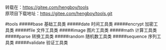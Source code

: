 转载在：https://gitee.com/hengboy/tools    
原项目下载地址：https://gitee.com/hengboy/tools.git

#tools
#####base 基础工具类
#####date 时间工具类
#####encrypt 加密工具类
#####file 文件工具类
#####image 图片工具类
#####math 计算工具类
#####parse 转换工具类
#####random 随机数工具类
#####sequence 序列工具类
#####validate 验证工具类
